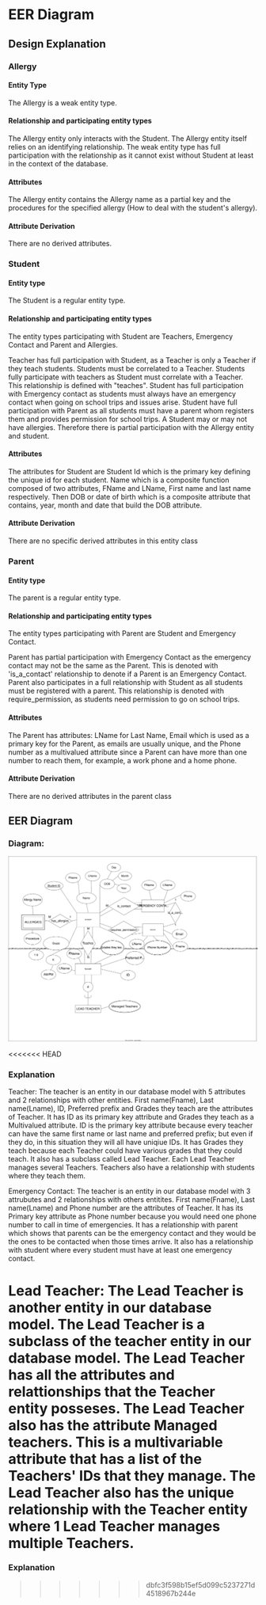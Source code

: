 # EER Diagram

## Design Explanation

### Allergy

#### Entity Type
The Allergy is a weak entity type.

#### Relationship and participating entity types
The Allergy entity only interacts with the Student. The Allergy entity itself relies on an identifying relationship. The weak entity type has full participation with the relationship as it cannot exist without Student at least in the context of the database.

#### Attributes
The Allergy entity contains the Allergy name as a partial key and the procedures for the specified allergy (How to deal with the student's allergy).

#### Attribute Derivation
There are no derived attributes.

### Student

#### Entity type
The Student is a regular entity type.

#### Relationship and participating entity types
The entity types participating with Student are Teachers, Emergency Contact and Parent and Allergies.

Teacher has full participation with Student, as a Teacher is only a Teacher if they teach students. Students must be correlated to a Teacher. Students fully participate with teachers as Student must correlate with a Teacher. This relationship is defined with "teaches". Student has full participation with Emergency contact as students must always have an emergency contact when going on school trips and issues arise. Student have full participation with Parent as all students must have a parent whom registers them and provides permission for school trips. A Student may or may not have allergies. Therefore there is partial participation with the Allergy entity and student.

#### Attributes
The attributes for Student are Student Id which is the primary key defining the unique id for each student. Name which is a composite function composed of two attributes, FName and LName, First name and last name respectively. Then DOB or date of birth which is a composite attribute that contains, year, month and date that build the DOB attribute.

#### Attribute Derivation
There are no specific derived attributes in this entity class

### Parent

#### Entity type
The parent is a regular entity type. 

#### Relationship and participating entity types
The entity types participating with Parent are Student and Emergency Contact. 

Parent has partial participation with Emergency Contact as the emergency contact may not be the same as the Parent. This is denoted with 'is_a_contact' relationship to denote if a Parent is an Emergency Contact. Parent also participates in a full relationship with Student as all students must be registered with a parent. This relationship is denoted with require_permission, as students need permission to go on school trips.

#### Attributes
The Parent has attributes: LName for Last Name, Email which is used as a primary key for the Parent, as emails are usually unique, and the Phone number as a multivalued attribute since a Parent can have more than one number to reach them, for example, a work phone and a home phone.

#### Attribute Derivation
There are no derived attributes in the parent class

## EER Diagram
### Diagram: 

![EER Diagram Image](../models.drawio.svg)

<<<<<<< HEAD
### Explanation

Teacher: The teacher is an entity in our database model with 5 attributes and 2 relationships with other entities.
First name(Fname), Last name(Lname), ID, Preferred prefix and Grades they teach are the attributes of Teacher.
It has ID as its primary key attribute and Grades they teach as a Multivalued attribute.
ID is the primary key attribute because every teacher can have the same first name or last name and preferred prefix; but even if they do, in this situation they will all have uniqiue IDs.
It has Grades they teach because each Teacher could have various grades that they could teach.
It also has a subclass called Lead Teacher.
Each Lead Teacher manages several Teachers.
Teachers also have a relationship with students where they teach them.

Emergency Contact: The teacher is an entity in our database model with 3 attrubutes and 2 relationships with others entitites. 
First name(Fname), Last name(Lname) and Phone number are the attributes of Teacher.
It has its Primary key attribute as Phone number because you would need one phone number to call in time of emergencies.
It has a relationship with parent which shows that parents can be the emergency contact and they would be the ones to be contacted when those times arrive.
It also has a relationship with student where every student must have at least one emergency contact.

Lead Teacher: The Lead Teacher is another entity in our database model.
The Lead Teacher is a subclass of the teacher entity in our database model.
The Lead Teacher has all the attributes and relattionships that the Teacher entity posseses.
The Lead Teacher also has the attribute Managed teachers. This is a multivariable attribute that has a list of the Teachers' IDs that they manage. 
The Lead Teacher also has the unique relationship with the Teacher entity where 1 Lead Teacher manages multiple Teachers.
=======
### Explanation
>>>>>>> dbfc3f598b15ef5d099c5237271d4518967b244e
